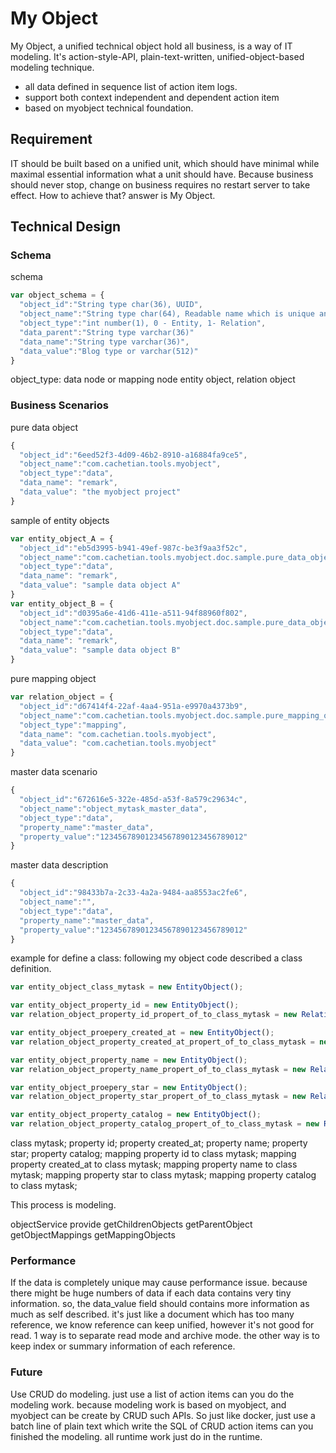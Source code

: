 My Object
====
My Object, a unified technical object hold all business, is a way of IT modeling.
It's action-style-API, plain-text-written, unified-object-based modeling technique.
* all data defined in sequence list of action item logs.
* support both context independent and dependent action item
* based on myobject technical foundation.

## Requirement
IT should be built based on a unified unit, which should have minimal while maximal essential information what a unit should have.
Because business should never stop, change on business requires no restart server to take effect.
How to achieve that? answer is My Object.
## Technical Design
### Schema
schema
```js
var object_schema = {
  "object_id":"String type char(36), UUID",
  "object_name":"String type char(64), Readable name which is unique and for indexing"
  "object_type":"int number(1), 0 - Entity, 1- Relation",
  "data_parent":"String type varchar(36)"
  "data_name":"String type varchar(36)",
  "data_value":"Blog type or varchar(512)"
}
```
object_type: data node or mapping node
entity object, relation object
### Business Scenarios
pure data object
```js
{
  "object_id":"6eed52f3-4d09-46b2-8910-a16884fa9ce5",
  "object_name":"com.cachetian.tools.myobject",
  "object_type":"data",
  "data_name": "remark",
  "data_value": "the myobject project"
}
```
sample of entity objects
```js
var entity_object_A = {
  "object_id":"eb5d3995-b941-49ef-987c-be3f9aa3f52c",
  "object_name":"com.cachetian.tools.myobject.doc.sample.pure_data_object_a",
  "object_type":"data",
  "data_name": "remark",
  "data_value": "sample data object A"
}
var entity_object_B = {
  "object_id":"d0395a6e-41d6-411e-a511-94f88960f802",
  "object_name":"com.cachetian.tools.myobject.doc.sample.pure_data_object_b",
  "object_type":"data",
  "data_name": "remark",
  "data_value": "sample data object B"
}
```
pure mapping object
```js
var relation_object = {
  "object_id":"d67414f4-22af-4aa4-951a-e9970a4373b9",
  "object_name":"com.cachetian.tools.myobject.doc.sample.pure_mapping_object",
  "object_type":"mapping",
  "data_name": "com.cachetian.tools.myobject",
  "data_value": "com.cachetian.tools.myobject"
}
```
master data scenario
```js
{
  "object_id":"672616e5-322e-485d-a53f-8a579c29634c",
  "object_name":"object_mytask_master_data",
  "object_type":"data",
  "property_name":"master_data",
  "property_value":"12345678901234567890123456789012"
}
```
master data description
```js
{
  "object_id":"98433b7a-2c33-4a2a-9484-aa8553ac2fe6",
  "object_name":"",
  "object_type":"data",
  "property_name":"master_data",
  "property_value":"12345678901234567890123456789012"
}
```
example for define a class:
following my object code described a class definition.
```js
var entity_object_class_mytask = new EntityObject();

var entity_object_property_id = new EntityObject();
var relation_object_property_id_propert_of_to_class_mytask = new RelationObject();

var entity_object_proepery_created_at = new EntityObject();
var relation_object_property_created_at_propert_of_to_class_mytask = new RelationObject();

var entity_object_property_name = new EntityObject();
var relation_object_property_name_propert_of_to_class_mytask = new RelationObject();

var entity_object_proepery_star = new EntityObject();
var relation_object_property_star_propert_of_to_class_mytask = new RelationObject();

var entity_object_property_catalog = new EntityObject();
var relation_object_property_catalog_propert_of_to_class_mytask = new RelationObject();
```
class mytask;
property id;
property created_at;
property name;
property star;
property catalog;
mapping property id to class mytask;
mapping property created_at to class mytask;
mapping property name to class mytask;
mapping property star to class mytask;
mapping property catalog to class mytask;

This process is modeling.

objectService provide
getChildrenObjects
getParentObject
getObjectMappings
getMappingObjects

### Performance
If the data is completely unique may cause performance issue. because there might be huge numbers of data if each data contains very tiny information. so, the data_value field should contains more information as much as self described.
it's just like a document which has too many reference, we know reference can keep unified, however it's not good for read. 1 way is to separate read mode and archive  mode. the other way is to keep index or summary information of each reference.

### Future
Use CRUD do modeling. just use a list of action items can you do the modeling work. because modeling work is based on myobject, and myobject can be create by CRUD such APIs. So just like docker, just use a batch line of plain text which write the SQL of CRUD action items can you finished the modeling. all runtime work just do in the runtime.
